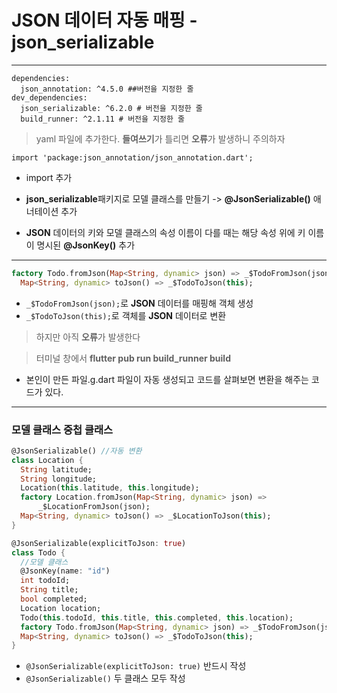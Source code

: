 # JSON 데이터 자동 매핑 - json_serializable

---

```
dependencies:
  json_annotation: ^4.5.0 ##버전을 지정한 줄
dev_dependencies:
  json_serializable: ^6.2.0 # 버전을 지정한 줄
  build_runner: ^2.1.11 # 버전을 지정한 줄
```
> yaml 파일에 추가한다. **들여쓰기**가 틀리면 **오류**가 발생하니 주의하자

```
import 'package:json_annotation/json_annotation.dart'; 
```

- import 추가

- **json_serializable**패키지로 모델 클래스를 만들기 -> **@JsonSerializable()** 애너테이션 추가
- **JSON** 데이터의 키와 모델 클래스의 속성 이름이 다를 때는 해당 속성 위에 키 이름이 명시된 **@JsonKey()** 추가

----

```dart
factory Todo.fromJson(Map<String, dynamic> json) => _$TodoFromJson(json);
  Map<String, dynamic> toJson() => _$TodoToJson(this);
```
- `_$TodoFromJson(json);`로 **JSON** 데이터를 매핑해 객체 생성
- `_$TodoToJson(this);`로 객체를 **JSON** 데이터로 변환

> 하지만 아직 **오류**가 발생한다

> 터미널 창에서 **flutter pub run build_runner build**  
- 본인이 만든 파일.g.dart 파일이 자동 생성되고 코드를 살펴보면 변환을 해주는 코드가 있다.

---

### 모델 클래스 중첩 클래스

```dart
@JsonSerializable() //자동 변환
class Location {
  String latitude;
  String longitude;
  Location(this.latitude, this.longitude);
  factory Location.fromJson(Map<String, dynamic> json) =>
      _$LocationFromJson(json);
  Map<String, dynamic> toJson() => _$LocationToJson(this);
}

@JsonSerializable(explicitToJson: true)
class Todo {
  //모델 클래스
  @JsonKey(name: "id")
  int todoId;
  String title;
  bool completed;
  Location location;
  Todo(this.todoId, this.title, this.completed, this.location);
  factory Todo.fromJson(Map<String, dynamic> json) => _$TodoFromJson(json);
  Map<String, dynamic> toJson() => _$TodoToJson(this);
}
```

- `@JsonSerializable(explicitToJson: true)` 반드시 작성
- `@JsonSerializable()` 두 클래스 모두 작성
